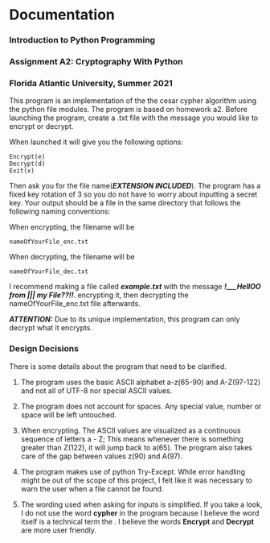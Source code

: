 # Documentation
### Introduction to Python Programming
### Assignment A2: Cryptography With Python
### Florida Atlantic University, Summer 2021

This program is an implementation of the the cesar cypher algorithm using the python file modules.
The program is based on homework a2. Before launching the program, create a .txt file with the message you would like to encrypt or decrypt.

When launched it will give you the following options:

    Encrypt(e)
    Decrypt(d)
    Exit(x)

Then ask you for the file name(***EXTENSION INCLUDED***). The program has a fixed key rotation of 3 so you do not have to worry about inputting a secret key. Your output should be a file in the same directory that follows the following naming conventions:

When encrypting, the filename will be 

    nameOfYourFile_enc.txt

When decrypting, the filename will be 

    nameOfYourFile_dec.txt

I recommend making a file called ***example.txt*** with the message ***!___HellOO from ||| my File??!!***. encrypting it, then decrypting the nameOfYourFile_enc.txt file afterwards. 

***ATTENTION:*** Due to its unique implementation, this program can only decrypt what it encrypts.

### Design Decisions
There is some details about the program that need to be clarified.

1. The program uses the basic ASCII alphabet a-z(65-90) and A-Z(97-122) and not all of UTF-8 nor special ASCII values. 

2. The program does not account for spaces. Any special value, number or space will be left untouched.
3. When encrypting. The ASCII values are visualized as a continuous sequence of letters a - Z; This means whenever there is something greater than Z(122), it will jump back to a(65). The program also takes care of the gap between values z(90) and A(97).

4. The program makes use of python Try-Except. While error handling might be out of the scope of this project, I felt like it was necessary to warn the user when a file cannot be found.

5. The wording used when asking for inputs is simplified. If you take a look, I do not use the word **cypher** in the program because I believe the word itself is a technical term the . I believe the words **Encrypt** and **Decrypt** are more user friendly.